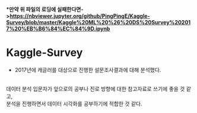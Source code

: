 <strong>*만약 위 파일의 로딩에 실패한다면->https://nbviewer.jupyter.org/github/PingPingE/Kaggle-Survey/blob/master/Kaggle%20ML%20%26%20DS%20Survey%202017%20%EB%B6%84%EC%84%9D.ipynb</strong>
# Kaggle-Survey
- 2017년에 캐글러를 대상으로 진행한 설문조사결과에 대해 분석했다.
<br>
데이터 분석 입문자가 앞으로의 공부나 진로 방향에 대한 참고자료로 쓰기에 좋을 것 같고,<br>
분석을 진행하면서 데이터 시각화를 공부하기에 적합한 것 같다.
